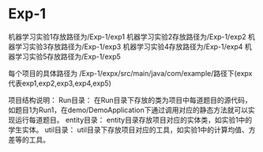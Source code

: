 # Exp-1
机器学习实验1存放路径为/Exp-1/exp1
机器学习实验2存放路径为/Exp-1/exp2
机器学习实验3存放路径为/Exp-1/exp3
机器学习实验4存放路径为/Exp-1/exp4
机器学习实验5存放路径为/Exp-1/exp5


每个项目的具体路径为
/Exp-1/expx/src/main/java/com/example/路径下(expx代表exp1,exp2,exp3,exp4,exp5)


项目结构说明：
Run目录：
在Run目录下存放的类为项目中每道题目的源代码，如题目1为Run1，在demo/DemoApplication下通过调用对应的静态方法就可以实现运行每道题目。
entity目录：
entity目录存放项目对应的实体类，如实验1中的学生实体。
util目录：
util目录下存放项目对应的工具，如实验1中的计算均值、方差等的工具。
